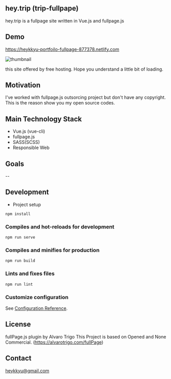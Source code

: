 ## hey.trip (trip-fullpape)
hey.trip is a fullpage site written in Vue.js and fullpage.js 

## Demo
https://heykkyu-portfoilo-fullpage-877378.netlify.com

![thumbnail](https://user-images.githubusercontent.com/46082226/76431134-8901fb80-63f4-11ea-9d71-2d522c091c5e.png)

this site offered by free hosting. Hope you understand a little bit of loading.

## Motivation
I've worked with fullpage.js outsorcing project but don't have any copyright.
This is the reason show you my open source codes.

## Main Technology Stack
- Vue.js (vue-cli)
- fullpage.js
- SASS(SCSS)
- Responsible Web

## Goals
--


## Development

- Project setup
```
npm install
```

### Compiles and hot-reloads for development
```
npm run serve
```

### Compiles and minifies for production
```
npm run build
```

### Lints and fixes files
```
npm run lint
```

### Customize configuration
See [Configuration Reference](https://cli.vuejs.org/config/).

## License
fullPage.js plugin by Alvaro Trigo
This Project is based on Opened and None Commercial. (https://alvarotrigo.com/fullPage)

## Contact
heykkyu@gmail.com
